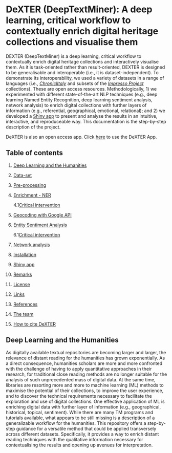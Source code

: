 # DeXTER (DeepTextMiner): A deep learning, critical workflow to contextually enrich digital heritage collections and visualise them
DEXTER (DeepTextMiner) is a deep learning, critical workflow to contextually enrich digital heritage collections and interactively visualise them. As it is task-oriented rather than result-oriented, DEXTER is designed to be generalisable and interoperable (i.e., it is dataset-independent). To demonstrate its interoperability, we used a variety of datasets in a range of languages (i.e., [*ChroniclItaly*](https://public.yoda.uu.nl/i-lab/UU01/T4YMOW.html) and subsets of the [*Impresso Project*](https://impresso-project.ch/app/newspapers/) collections). These are open access resources. Methodologically, 1) we experimented with different state-of-the-art NLP techniques (e.g., deep learning Named Entity Recognition, deep learning sentiment analysis, network analysis) to enrich digital collections with further layers of information (e.g., referential, geographical, emotional, relational); and 2) we developed a [Shiny app](https://shiny.rstudio.com/) to present and analyse the results in an intuitive, interactive, and reproduceable way. This documentation is the step-by-step description of the project.

DeXTER is also an open access app. Click [here](https://utrecht-university.shinyapps.io/GeoNewsMiner/) to use the DeXTER App.

## Table of contents

1. [Deep Learning and the Humanities](#1-deep-learning-and-the-humanities)
2. [Data-set](#2-data-set)
3. [Pre-processing](#3-pre-processing)
4. [Enrichment - NER](#4-enrichment-ner)

   4.1[Critical intervention](#41-critical-intervention)
   
5. [Geocoding with Google API](#5-geocoding-with-google-api)
6. [Entity Sentiment Analysis](#6-entity-sentiment-analysis)

   6.1[Critical intervention](#61-critical-intervention)

7. [Network analysis](#7-network-analysis)
8. [Installation](#8-installation)
9. [Shiny app](#9-shiny-app)
10. [Remarks](#10-remarks)
11. [License](#license)
12. [Links](#links)
13. [References](#references)
14. [The team](#the-team)
12. [How to cite DeXTER](#how-to-cite-dexter)

## Deep Learning and the Humanities
As digitally available textual repositories are becoming larger and larger, the relevance of distant reading for the humanities has grown exponentially. As a direct consequence, humanities scholars are more and more confronted with the challenge of having to apply quantitative approaches in their research, for traditional close reading methods are no longer suitable for the analysis of such unprecedented mass of digital data. At the same time, libraries are resorting more and more to machine learning (ML) methods to maximise the potential of their collections, to improve the user experience, and to discover the technical requirements necessary to facilitate the exploration and use of digital collections. One effective application of ML is enriching digital data with further layer of information (e.g., geographical, historical, topical, sentiment). While there are many TM programs and tutorials available, what appears to be still missing is a description of a generalizable workflow for the humanities. This repository offers a step-by-step guidance for a versatile method that could be applied transversely across different datasets. Specifically, it provides a way to enrich distant reading techniques with the qualitative information necessary for contextualising the results and opening up avenues for interpretation. 
 
